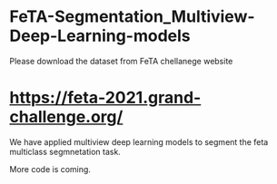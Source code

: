 # FeTA-Segmentation_Multiview-Deep-Learning-models

Please download the dataset from FeTA chellanege website

# https://feta-2021.grand-challenge.org/

We have applied multiview deep learning models to segment the feta multiclass segmnetation task.

More code is coming.
